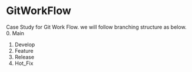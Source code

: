 # GitWorkFlow
Case Study for Git Work Flow.
we will follow branching structure as below.
0. Main
1. Develop
2. Feature
3. Release
4. Hot_Fix
